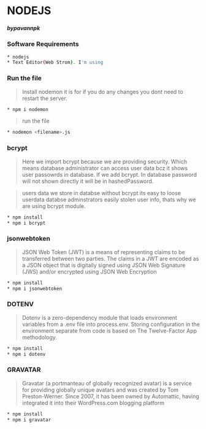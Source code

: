 # NODEJS
##### bypavannpk

### Software Requirements

```sh
* nodejs
* Text Editor(Web Strom). I'm using
```

### Run the file

> Install nodemon it is for if you do any changes you dont need to restart the server.
```sh
* npm i nodemon
```
> run the file
```sh
* nodemon <filename>.js
```

### bcrypt

> Here we import bcrypt because we are providing security.
Which means database administrator can access user data bcz it shows user passowrds in database.
If we add bcrypt. In database password will not shown directly it will be in hashedPassword.

> users data we store in databse without bcrypt its easy to loose userdata databse adminstrators easily stolen user info,
thats why we are using bcrypt module.
```sh
* npm install 
* npm i bcrypt
```
### jsonwebtoken

> JSON Web Token (JWT) is a means of representing claims to be transferred between two parties. The claims in a JWT are encoded as a JSON object that is digitally signed using JSON Web Signature (JWS) and/or encrypted using JSON Web Encryption
```sh
* npm install 
* npm i jsonwebtoken
```
### DOTENV

> Dotenv is a zero-dependency module that loads environment variables from a .env file into process.env. Storing configuration in the environment separate from code is based on The Twelve-Factor App methodology.
```sh
* npm install 
* npm i dotenv
```

### GRAVATAR

> Gravatar (a portmanteau of globally recognized avatar) is a service for providing globally unique avatars and was created by Tom Preston-Werner. Since 2007, it has been owned by Automattic, having integrated it into their WordPress.com blogging platform
```sh
* npm install 
* npm i gravatar
```